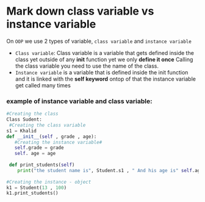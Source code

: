 # Mark down class variable vs instance variable
On `OOP` we use 2 types of variable, `class variable` and `instance variable`
- `Class variable`: Class variable is a variable that gets defined inside the class yet outside of any __init__ function yet we only **define it once** Calling the class variable you need to use the name of the class.
- `Instance variable` is a variable that is defined inside the init function and it is linked with the **self keyword** ontop of that the instance variable get called many times
### example of instance variable and class variable:
```python
#Creating the class
Class Sudent: 
 #Creating the class variable
s1 = Khalid 
def __init__(self , grade , age):
   #Creating the instance variable#
   self.grade = grade
   self. age = age
   
 def print_students(self)
    print("the student name is", Student.s1 , " And his age is" self.age," and his grade is ",self.grade)
    
#Creating the instance - object
k1 = Student(13 , 100)
k1.print_students()
 
